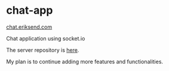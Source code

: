 # chat-app

[chat.eriksend.com](https://chat.eriksend.com)

Chat application using socket.io

The server repository is [here](https://github.com/eriksenlezama/chat-server).

My plan is to continue adding more features and functionalities.

